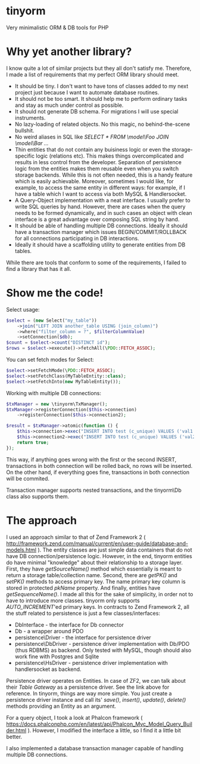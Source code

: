 # tinyorm
Very minimalistic ORM &amp; DB tools for PHP

# Why yet another library?
I know quite a lot of similar projects but they all don't satisfy me. Therefore, I made a list of requirements that my perfect ORM library should meet.

* It should be tiny. I don't want to have tons of classes added to my next project just because I want to automate database routines.
* It should not be too smart. It should help me to perform ordinary tasks and stay as much under control as possible.
* It should not generate DB schema. For migrations I will use special instruments.
* No lazy-loading of related objects. No this magic, no behind-the-scene bullshit.
* No weird aliases in SQL like _SELECT * FROM \\model\\Foo JOIN \\model\\Bar ..._
* Thin entities that do not contain any buisiness logic or even the storage-specific logic (relations etc). This makes things overcomplicated and results in less control from the developer. Separation of persistence logic from the entities makes them reusable even when you switch storage backends. While this is not often needed, this is a handy feature which is easily achievable. Moreover, sometimes I would like, for example, to access the same entity in different ways: for example, if I have a table which I want to access via both MySQL &amp; Handlersocket.
* A Query-Object implementation with a neat interface. I usually prefer to write SQL queries by hand. However, there are cases when the query needs to be formed dynamically, and in such cases an object with clean interface is a great advantage over composing SQL string by hand.
* It should be able of handling multiple DB connections. Ideally it should have a transaction manager which issues BEGIN/COMMIT/ROLLBACK for all connections participating in DB interactions.
* Ideally it should have a scaffolding utility to generate entities from DB tables.

While there are tools that conform to some of the requirements, I failed to find a library that has it all.

# Show me the code!

Select usage:
```php
$select = (new Select("my_table"))
    ->join("LEFT JOIN another_table USING (join_column)")
    ->where("filter_column = ?", $filterColumnValue)
    ->setConnection($db);
$count = $select->count("DISTINCT id");
$rows = $select->execute()->fetchAll(\PDO::FETCH_ASSOC);
```

You can set fetch modes for Select:
```php
$select->setFetchMode(\PDO::FETCH_ASSOC);
$select->setFetchClass(MyTableEntity::class);
$select->setFetchInto(new MyTableEntity());
```

Working with multiple DB connections:

```php
$txManager = new \tinyorm\TxManager();
$txManager->registerConnection($this->connection)
    ->registerConnection($this->connection2);

$result = $txManager->atomic(function () {
    $this->connection->exec("INSERT INTO test (c_unique) VALUES ('val1')");
    $this->connection2->exec("INSERT INTO test (c_unique) VALUES ('val2')");
    return true;
});
```

This way, if anything goes wrong with the first or the second INSERT, transactions in both connection will be rolled back, no rows will be inserted. On the other hand, if everything goes fine, transactions in both connection will be commited.

Transaction manager supports nested transactions, and the tinyorm\Db class also supports them.

# The approach
I used an approach similar to that of Zend Framework 2 ( http://framework.zend.com/manual/current/en/user-guide/database-and-models.html ). The entity classes are just simple data containers that do not have DB connection/persistence logic. However, in the end, tinyorm entities do have minimal "knowledge" about their relationship to a storage layer. First, they have _getSourceName()_ method which essentially is meant to return a storage table/collection name. Second, there are _getPK()_ and _setPK()_ methods to access primary key. The name primary key column is stored in protected _pkName_ property. And finally, entities have _getSequenceName()_. I made all this for the sake of simplicity, in order not to have to introduce more classes. tinyorm only supports _AUTO_INCREMENT_'ed primary keys.
In contracts to Zend Framework 2, all the stuff related to persistence is just a few classes/interfaces:

* DbInterface - the interface for Db connector
* Db - a wrapper around PDO
* persistence\Driver - the interface for persistence driver
* persistence\DbDriver - persistence driver implementation with Db/PDO (thus RDBMS) as backend. Only tested with MySQL, though should also work fine with Postgres and Sqlite
* persistence\HsDriver - persistence driver implementation with handlersocket as backend.

Persistence driver operates on Entities. In case of ZF2, we can talk about their _Table Gateway_ as a persistence driver. See the link above for reference. In tinyorm, things are way more simple. You just create a persistence driver instance and call its' _save()_, _insert()_, _update()_, _delete()_ methods providing an Entity as an argument.

For a query object, I took a look at Phalcon framework ( https://docs.phalconphp.com/en/latest/api/Phalcon_Mvc_Model_Query_Builder.html ). However, I modified the interface a little, so I find it a little bit better.

I also implemented a database transaction manager capable of handling multiple DB connections.